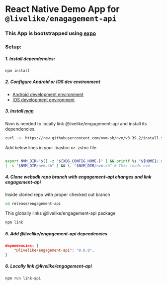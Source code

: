 # React Native Demo App for `@livelike/enagagement-api`

### This App is bootstrapped using [expo](https://docs.expo.dev/get-started/create-a-new-app/)

### Setup:

##### 1. Install dependencies:

```sh
npm install
```

##### 2. Configure Android or IOS dev environment

- [Android development environment](https://reactnative.dev/docs/environment-setup#installing-dependencies)
- [IOS development environment](https://reactnative.dev/docs/environment-setup#installing-dependencies)

##### 3. Install [nvm](https://github.com/nvm-sh/nvm#about)

Nvm is needed to locally link @livelike/engagement-api and install its dependencies.

```sh
curl -o- https://raw.githubusercontent.com/nvm-sh/nvm/v0.39.2/install.sh | bash
```

Add below lines in your .bashrc or .zshrc file

```sh

export NVM_DIR="$([ -z "${XDG_CONFIG_HOME-}" ] && printf %s "${HOME}/.nvm" || printf %s "${XDG_CONFIG_HOME}/nvm")"
[ -s "$NVM_DIR/nvm.sh" ] && \. "$NVM_DIR/nvm.sh" # This loads nvm
```

##### 4. Clone websdk repo branch with engagement-api changes and link engagement-api

Inside cloned repo with proper checked out branch

```sh
cd release/engagement-api
```

This globally links @livelike/engagement-api package

```sh
npm link
```

##### 5. Add @livelike/engagement-api dependencies

```json
dependencies: {
    "@livelike/engagement-api": "0.0.0",
}
```

##### 6. Locally link @livelike/engagement-api

```sh
npm run link-api
```
